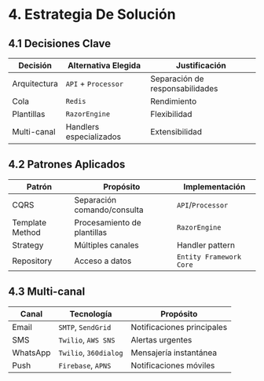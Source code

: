 # 4. Estrategia De Solución

## 4.1 Decisiones Clave

| Decisión         | Alternativa Elegida         | Justificación                  |
|------------------|----------------------------|-------------------------------|
| Arquitectura     | `API` + `Processor`        | Separación de responsabilidades|
| Cola             | `Redis`                    | Rendimiento                   |
| Plantillas       | `RazorEngine`              | Flexibilidad                  |
| Multi-canal      | Handlers especializados    | Extensibilidad                |

## 4.2 Patrones Aplicados

| Patrón             | Propósito                        | Implementación           |
|--------------------|----------------------------------|--------------------------|
| CQRS               | Separación comando/consulta      | `API`/`Processor`        |
| Template Method    | Procesamiento de plantillas      | `RazorEngine`            |
| Strategy           | Múltiples canales                | Handler pattern          |
| Repository         | Acceso a datos                   | `Entity Framework Core`  |

## 4.3 Multi-canal

| Canal        | Tecnología                        | Propósito                    |
|--------------|-----------------------------------|------------------------------|
| Email        | `SMTP`, `SendGrid`                | Notificaciones principales   |
| SMS          | `Twilio`, `AWS SNS`               | Alertas urgentes            |
| WhatsApp     | `Twilio`, `360dialog`             | Mensajería instantánea      |
| Push         | `Firebase`, `APNS`                | Notificaciones móviles       |
